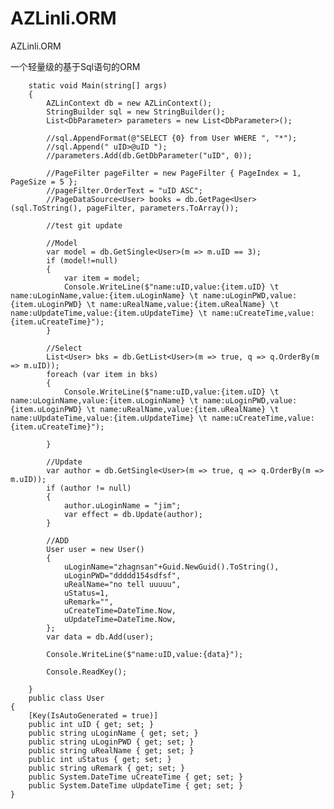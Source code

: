# AZLinli.ORM
AZLinli.ORM

一个轻量级的基于Sql语句的ORM


    
    
        static void Main(string[] args)
        {
            AZLinContext db = new AZLinContext();
            StringBuilder sql = new StringBuilder();
            List<DbParameter> parameters = new List<DbParameter>();

            //sql.AppendFormat(@"SELECT {0} from User WHERE ", "*");
            //sql.Append(" uID>@uID ");
            //parameters.Add(db.GetDbParameter("uID", 0));

            //PageFilter pageFilter = new PageFilter { PageIndex = 1, PageSize = 5 };
            //pageFilter.OrderText = "uID ASC";
            //PageDataSource<User> books = db.GetPage<User>(sql.ToString(), pageFilter, parameters.ToArray());

            //test git update

            //Model
            var model = db.GetSingle<User>(m => m.uID == 3);
            if (model!=null)
            {
                var item = model;
                Console.WriteLine($"name:uID,value:{item.uID} \t name:uLoginName,value:{item.uLoginName} \t name:uLoginPWD,value:{item.uLoginPWD} \t name:uRealName,value:{item.uRealName} \t name:uUpdateTime,value:{item.uUpdateTime} \t name:uCreateTime,value:{item.uCreateTime}");
            }

            //Select
            List<User> bks = db.GetList<User>(m => true, q => q.OrderBy(m => m.uID));
            foreach (var item in bks)
            {
                Console.WriteLine($"name:uID,value:{item.uID} \t name:uLoginName,value:{item.uLoginName} \t name:uLoginPWD,value:{item.uLoginPWD} \t name:uRealName,value:{item.uRealName} \t name:uUpdateTime,value:{item.uUpdateTime} \t name:uCreateTime,value:{item.uCreateTime}");
             
            }

            //Update
            var author = db.GetSingle<User>(m => true, q => q.OrderBy(m => m.uID));
            if (author != null)
            {
                author.uLoginName = "jim";
                var effect = db.Update(author);
            }

            //ADD 
            User user = new User()
            {
                uLoginName="zhagnsan"+Guid.NewGuid().ToString(),
                uLoginPWD="ddddd154sdfsf",
                uRealName="no tell uuuuu",
                uStatus=1,
                uRemark="",
                uCreateTime=DateTime.Now,
                uUpdateTime=DateTime.Now,
            };
            var data = db.Add(user);

            Console.WriteLine($"name:uID,value:{data}");

            Console.ReadKey();
            
        }
        public class User
    {
        [Key(IsAutoGenerated = true)]
        public int uID { get; set; }
        public string uLoginName { get; set; }
        public string uLoginPWD { get; set; }
        public string uRealName { get; set; }
        public int uStatus { get; set; }
        public string uRemark { get; set; }
        public System.DateTime uCreateTime { get; set; }
        public System.DateTime uUpdateTime { get; set; }
    }
        
        
        

